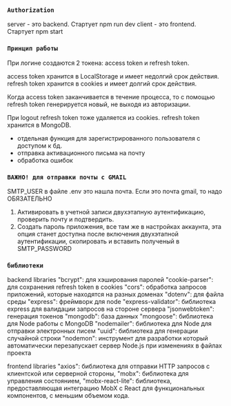 
### `Authorization`

server - это backend. Стартует npm run dev
client - это frontend. Стартует npm start 

### `Принцип работы`

При логине создаются 2 токена: access token и refresh token.

access token хранится в LocalStorage и имеет недолгий срок действия.
refresh token хранится в сookies и имеет долгий срок действия.

Когда access token заканчивается в течение процесса, то с помощью refresh token генерируется новый, не выходя из авторизации.

При logout refresh token тоже удаляется из cookies.
refresh token хранится в MongoDB.

+ отдельная функция для зарегистрированного пользователя с доступом к бд.
+ отправка активационного письма на почту
+ обработка ошибок

### `ВАЖНО! для отправки почты с GMAIL`
SMTP_USER в файле .env это нашла почта. Если это почта gmail, то надо ОБЯЗАТЕЛЬНО 
1. Активировать в учетной записи двухэтапную аутентификацию, проверить почту и подтвердить.
2. Создать пароль приложения, все там же в настройках аккаунта, эта опция станет доступна после включения двухэтапной аутентификации, скопировать и вставить полученый в SMTP_PASSWORD

### `библиотеки`
backend libraries
    "bcrypt": для хэширования паролей
    "cookie-parser": для сохранения refresh token в cookies
    "cors": обработка запросов приложений, которые находятся на разных доменах
    "dotenv": для файла среды
    "express": фреймворк для node 
    "express-validator": библиотека express для валидации запросов на стороне сервера
    "jsonwebtoken": генерация токенов
    "mongodb": база данных
    "mongoose": библиотека для Node работы с MongoDB
    "nodemailer": библиотека для Node для отправки электронных писем
    "uuid": библиотека для генерации случайной строки
    "nodemon": инструмент для разработки который автоматически перезапускает сервер Node.js при изменениях в файлах проекта

frontend libraries
    "axios": библиотека для отправки HTTP запросов с клиентской или серверной стороны,
    "mobx": библиотека для управления состоянием,
    "mobx-react-lite": библиотека, предоставляющая интеграцию MobX с React для функциональных компонентов, с меньшим объемом кода.
